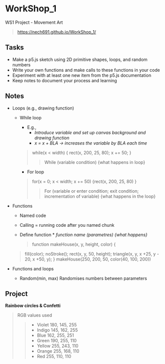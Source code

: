 # WorkShop_1
WS1 Project - Movement Art 

> https://nech691.github.io/WorkShop_1/ 

## Tasks 
* Make a p5.js sketch using 2D primitive shapes, loops, and random numbers
* Write your own functions and make calls to these functions in your code
* Experiment with at least one new item from the p5.js documentation
* Keep notes to document your process and learning
	
## Notes 

* Loops (e.g., drawing function)
  * While loop
    * E.g., 
      * *Introduce variable and set up canvas background and drawing function*
      * *x = x + BLA -> increases the variable by BLA each time*
		  
    > while(x < width) {
    > rect(x, 200, 25, 80);
    > x += 50;
    > }
    >> While (variable condition) {what happens in loop}
    
	* For loop 

    > for(x = 0; x < width; x += 50) {rect(x, 200, 25, 80)
    > }
    >> For (variable or enter condition; exit condition; incrementation of variable) {what happens in the loop}

* Functions
  * Named code
  * Calling = running code after you named chunk
  * Define function 
		* *function name (parametres) {what happens}*
    
	  > function makeHouse(x, y, height, color) {
   > fill(color);
   > noStroke();
   > rect(x, y, 50, height);
   > triangle(x, y, x +25, y - 20, x +50, y);
   > }
   > makeHouse(250, 200, 50, color(40, 100, 200))
			
* Functions and loops 
  * Random(min, max)	Randomises numbers between parameters

## Project 
  **Rainbow circles & Confetti**
	
> RGB values used
>> - Violet	180, 145, 255
>> - Indigo	145, 162, 255
>> - Blue	162, 255, 251
>> - Green	190, 255, 110
>> - Yellow 	255, 243, 110
>> - Orange	255, 168, 110
>> - Red 	255, 110, 110
  

